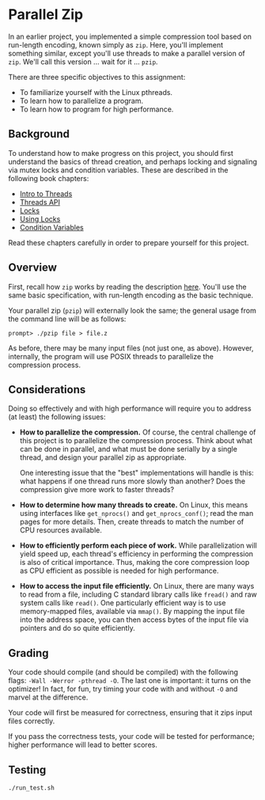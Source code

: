 
# Parallel Zip

In an earlier project, you implemented a simple compression tool based on
run-length encoding, known simply as `zip`. Here, you'll implement something
similar, except you'll use threads to make a parallel version of `zip`. We'll
call this version ... wait for it ... `pzip`. 

There are three specific objectives to this assignment:

* To familiarize yourself with the Linux pthreads.
* To learn how to parallelize a program.
* To learn how to program for high performance.

## Background

To understand how to make progress on this project, you should first
understand the basics of thread creation, and perhaps locking and signaling
via mutex locks and condition variables. These are described in the following
book chapters:

- [Intro to Threads](http://pages.cs.wisc.edu/~remzi/OSTEP/threads-intro.pdf)
- [Threads API](http://pages.cs.wisc.edu/~remzi/OSTEP/threads-api.pdf)
- [Locks](http://pages.cs.wisc.edu/~remzi/OSTEP/threads-locks.pdf)
- [Using Locks](http://pages.cs.wisc.edu/~remzi/OSTEP/threads-locks-usage.pdf)
- [Condition Variables](http://pages.cs.wisc.edu/~remzi/OSTEP/threads-cv.pdf)

Read these chapters carefully in order to prepare yourself for this project.

## Overview

First, recall how `zip` works by reading the description
[here](https://github.com/remzi-arpacidusseau/ostep-projects/tree/master/initial-utilities). 
You'll use the same basic specification, with run-length encoding as the basic
technique.

Your parallel zip (`pzip`) will externally look the same; the general usage
from the command line will be as follows:

```
prompt> ./pzip file > file.z
```

As before, there may be many input files (not just one, as above). However,
internally, the program will use POSIX threads to parallelize the compression
process.  

## Considerations

Doing so effectively and with high performance will require you to address (at
least) the following issues:

- **How to parallelize the compression.** Of course, the central challenge of
    this project is to parallelize the compression process. Think about what
    can be done in parallel, and what must be done serially by a single
    thread, and design your parallel zip as appropriate.

    One interesting issue that the "best" implementations will handle is this:
    what happens if one thread runs more slowly than another? Does the
    compression give more work to faster threads? 

- **How to determine how many threads to create.** On Linux, this means using
    interfaces like `get_nprocs()` and `get_nprocs_conf()`; read the man pages
    for more details. Then, create threads to match the number of CPU
    resources available.

- **How to efficiently perform each piece of work.** While parallelization
    will yield speed up, each thread's efficiency in performing the
    compression is also of critical importance. Thus, making the core
    compression loop as CPU efficient as possible is needed for high
    performance. 

- **How to access the input file efficiently.** On Linux, there are many ways
    to read from a file, including C standard library calls like `fread()` and
    raw system calls like `read()`. One particularly efficient way is to use
    memory-mapped files, available via `mmap()`. By mapping the input file
    into the address space, you can then access bytes of the input file via
    pointers and do so quite efficiently. 


## Grading

Your code should compile (and should be compiled) with the following flags:
`-Wall -Werror -pthread -O`. The last one is important: it turns on the
optimizer! In fact, for fun, try timing your code with and without `-O` and
marvel at the difference.

Your code will first be measured for correctness, ensuring that it zips input
files correctly.

If you pass the correctness tests, your code will be tested for performance;
higher performance will lead to better scores.

## Testing
```sh
./run_test.sh
```